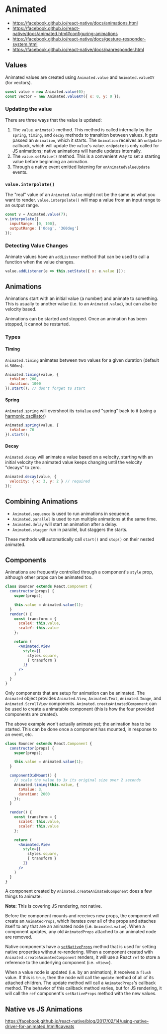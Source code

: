 # Animated

* https://facebook.github.io/react-native/docs/animations.html
* https://facebook.github.io/react-native/docs/animated.html#configuring-animations
* https://facebook.github.io/react-native/docs/gesture-responder-system.html
* https://facebook.github.io/react-native/docs/panresponder.html

## Values

Animated values are created using `Animated.value` and `Animated.valueXY` (for vectors).

```js
const value = new Animated.value(0);
const vector = new Animated.valueXY({ x: 0, y: 0 });
```

### Updating the value

There are three ways that the value is updated:

1. The `value.animate()` method. This method is called internally by the `spring`, `timing`, and `decay` methods to transition between values. It gets passed an `Animation`, which it starts. The `Animation` receives an `onUpdate` callback, which will update the `value`'s value. `onUpdate` is only called for JS animations; native animations will handle updates internally.
2. The `value.setValue()` method. This is a convenient way to set a starting value before beginning an animation.
3. Through a native event emitted listening for `onAnimatedValueUpdate` events.

### `value.interpolate()`

The "real" value of an `Animated.Value` might not be the same as what you want to render. `value.interpolate()` will map a value from an input range to an output range.

```js
const v = Animated.value(7);
v.interpolate({
  inputRange: [0, 100],
  outputRange: ['0deg', '360deg']
});
```

### Detecting Value Changes

Animate values have an `addListener` method that can be used to call a function when the value changes.

```js
value.addListener(e => this.setState({ x: e.value }));
```

## Animations

Animations start with an initial value (a number) and animate to something. This is usually to another value (i.e. to an `Animated.value`), but can also be velocity based.

Animations can be started and stopped. Once an animation has been stopped, it cannot be restarted.

### Types

#### Timing

`Animated.timing` animates between two values for a given duration (default is `500ms`).

```js
Animated.timing(value, {
  toValue: 200,
  duration: 1000
}).start(); // don't forget to start
```

#### Spring

`Animated.spring` will overshoot its `toValue` and "spring" back to it (using a [harmonic oscillator](https://en.wikipedia.org/wiki/Harmonic_oscillator#Damped_harmonic_oscillator))

```js
Animated.spring(value, {
  toValue: 76
}).start();
```

#### Decay

`Animated.decay` will animate a value based on a velocity, starting with an initial velocity the animated value keeps changing until the velocity "decays" to zero.

```js
Animated.decay(value, {
  velocity: { x: 3, y: 2 } // required
});
```

## Combining Animations

* `Animated.sequence` is used to run animations in sequence.
* `Animated.parallel` is used to run multiple animations at the same time.
* `Animated.delay` will start an animation after a delay.
* `Animated.stagger` run in parallel, but staggers the starts.

These methods will automatically call `start()` and `stop()` on their nested animated.

## Components

Animations are frequently controlled through a component's `style` prop, although other props can be animated too.

```jsx
class Bouncer extends React.Component {
  constructor(props) {
    super(props);

    this.value = Animated.value(1);
  }
  render() {
    const transform = {
      scaleX: this.value,
      scaleY: this.value
    };

    return (
      <Animated.View
        style={[
          styles.square,
          { transform }
        ]}
      />
    )
  }
}
```

Only components that are setup for animation can be animated. The `Animated` object provides `Animated.View`, `Animated.Text`, `Animated.Image`, and `Animated.ScrollView` components. `Animated.createAnimatedComponent` can be used to create a animatable component (this is how the four provided components are created).

The above example won't actually animate yet; the animation has to be started. This can be done once a component has mounted, in response to an event, etc.

```jsx
class Bouncer extends React.Component {
  constructor(props) {
    super(props);

    this.value = Animated.value(1);
  }

  componentDidMount() {
    // scale the value to 3x its original size over 2 seconds
    Animated.timing(this.value, {
      toValue: 3,
      duration: 2000
    });
  }

  render() {
    const transform = {
      scaleX: this.value,
      scaleY: this.value
    };

    return (
      <Animated.View
        style={[
          styles.square,
          { transform }
        ]}
      />
    )
  }
}
```

A component created by `Animated.createAnimatedComponent` does a few things to animate. 

**Note:** This is covering JS rendering, not native.

Before the component mounts and receives new props, the component will create an `AnimatedProps`, which iterates over all of the props and attaches itself to any that are an animated node (i.e. `Animated.value`). When a component updates, any old `AnimatedProps` attached to an animated node are removed.

Native components have a [`setNativeProps`](https://facebook.github.io/react-native/docs/direct-manipulation.html) method that is used for setting native properties without re-rendering. When a component created with `Animated.createAnimatedComponent` renders, it will use a React `ref` to store a reference to the underlying component (i.e. `<View>`).

When a value node is updated (i.e. by an animation), it receives a `flush` value. If this is `true`, then the node will call the `update` method of all of its attached children. The update method will call a `AnimatedProps`'s callback method. The behavior of this callback method varies, but for JS rendering, it will call the `ref` component's `setNativeProps` method with the new values.

## Native vs JS Animations

https://facebook.github.io/react-native/blog/2017/02/14/using-native-driver-for-animated.html#caveats
